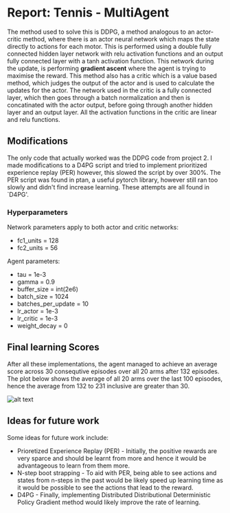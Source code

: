 # Report: Tennis - MultiAgent

The method used to solve this is DDPG, a method analogous to an actor-critic method, where there is an actor neural network which maps the state directly to actions for each motor. This is performed using a double fully connected hidden layer network with relu activation functions and an output fully connected layer with a tanh activation function. This network during the update, is performing **gradient ascent** where the agent is trying to maximise the reward.
This method also has a critic which is a value based method, which judges the output of the actor and is used to calculate the updates for the actor. The network used in the critic is a fully connected layer, which then goes through a batch normalization and then is concatinated with the actor output, before going through another hidden layer and an output layer. All the activation functions in the critic are linear and relu functions.


## Modifications
The only code that actually worked was the DDPG code from project 2. I made modifications to a D4PG script and tried to implement prioritized experience replay (PER) however, this slowed the script by over 300%. The PER script was found in ptan, a useful pytorch library, however still ran too slowly and didn't find increase learning. These attempts are all found in `D4PG'.

### Hyperparameters
Network parameters apply to both actor and critic networks:
* fc1_units = 128
* fc2_units = 56

Agent parameters:
* tau = 1e-3
* gamma = 0.9
* buffer_size = int(2e6)
* batch_size = 1024
* batches_per_update = 10
* lr_actor = 1e-3
* lr_critic = 1e-3
* weight_decay = 0

## Final learning Scores
After all these implementations, the agent managed to achieve an average score across 30 consequtive episodes over all 20 arms after 132 episodes. The plot below shows the average of all 20 arms over the last 100 episodes, hence the average from 132 to 231 inclusive are greater than 30.

![alt text](#ToFillIn)

## Ideas for future work
Some ideas for future work include:
* Prioretized Experience Replay (PER) - Initially, the positive rewards are very sparce and should be learnt from more and hence it would be advantageous to learn from them more.
* N-step boot strapping - To aid with PER, being able to see actions and states from n-steps in the past would be likely speed up learning time as it would be possible to see the actions that lead to the reward.
* D4PG - Finally, implementing Distributed Distributional Deterministic Policy Gradient method would likely improve the rate of learning.


